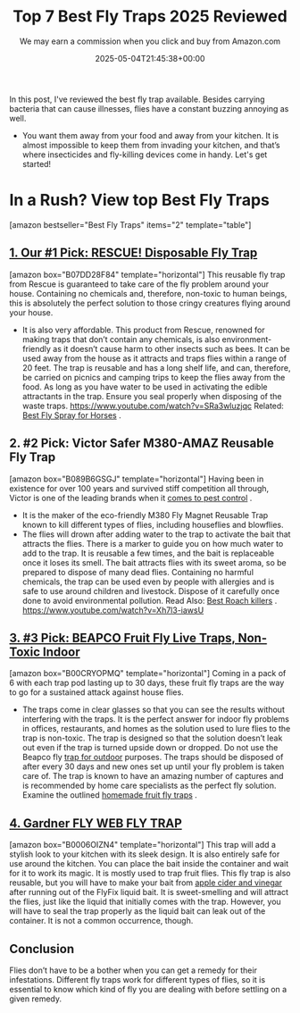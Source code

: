 ﻿---
author: We may earn a commission when you click and buy from Amazon.com
layout: post
title: Top 7 Best Fly Traps 2025 Reviewed
date: '2025-05-04T21:45:38+00:00'
categories:
- Flies
- Product Reviews
tags: []
slug: /best-fly-trap/
lastmod: 2025-05-07T12:21:24+03:00
---

In this post, I've reviewed the best fly trap available. Besides carrying bacteria that can cause illnesses, flies have a constant buzzing annoying as well.
- You want them away from your food and away from your kitchen.
It is almost impossible to keep them from invading your kitchen, and that’s where insecticides and fly-killing devices come in handy. Let's get started!
# **In a Rush? View top Best Fly Traps**
[amazon bestseller="Best Fly Traps" items="2" template="table"]
## [1. Our #1 Pick: RESCUE! Disposable Fly Trap](https://www.amazon.com/dp/B07DD28F84/?tag=p-policy-20)
[amazon box="B07DD28F84" template="horizontal"]
This reusable fly trap from Rescue is guaranteed to take care of the fly problem around your house.
Containing no chemicals and, therefore, non-toxic to human beings, this is absolutely the perfect solution to those cringy creatures flying around your house.
- It is also very affordable. This product from Rescue, renowned for making traps that don’t contain any chemicals, is also environment-friendly as it doesn’t cause harm to other insects such as bees.
It can be used away from the house as it attracts and traps flies within a range of 20 feet.
The trap is reusable and has a long shelf life, and can, therefore, be carried on picnics and camping trips to keep the flies away from the food.
As long as you have water to be used in activating the edible attractants in the trap. Ensure you seal properly when disposing of the waste traps.
https://www.youtube.com/watch?v=SRa3wluzjqc
Related:
[Best Fly Spray for Horses](https://pestpolicy.com/best-fly-spray-for-horses/)
.
## **2. #2 Pick: Victor Safer M380-AMAZ Reusable Fly Trap**
[amazon box="B089B6GSGJ" template="horizontal"]
Having been in existence for over 100 years and survived stiff competition all through, Victor is one of the leading brands when it
[comes to pest control](https://pestpolicy.com/flying-ants-vs-termites/)
.
- It is the maker of the eco-friendly M380 Fly Magnet Reusable Trap known to kill different types of flies, including houseflies and blowflies.
- The flies will drown after adding water to the trap to activate the bait that attracts the flies. There is a marker to guide you on how much water to add to the trap.
It is reusable a few times, and the bait is replaceable once it loses its smell. The bait attracts flies with its sweet aroma, so be prepared to dispose of many dead flies.
Containing no harmful chemicals, the trap can be used even by people with allergies and is safe to use around children and livestock. Dispose of it carefully once done to avoid environmental pollution.
Read Also:
[Best Roach killers](https://pestpolicy.com/best-roach-killer-for-apartments/)
.
https://www.youtube.com/watch?v=Xh7l3-iawsU
## [3. #3 Pick: BEAPCO Fruit Fly Live Traps, Non-Toxic Indoor](https://www.amazon.com/dp/B00CRYOPMQ/?tag=p-policy-20)
[amazon box="B00CRYOPMQ" template="horizontal"]
Coming in a pack of 6 with each trap pod lasting up to 30 days, these fruit fly traps are the way to go for a sustained attack against house flies.
- The traps come in clear glasses so that you can see the results without interfering with the traps.
It is the perfect answer for indoor fly problems in offices, restaurants, and homes as the solution used to lure flies to the trap is non-toxic.
The trap is designed so that the solution doesn’t leak out even if the trap is turned upside down or dropped. Do not use the Beapco fly
[trap for outdoor](https://pestpolicy.com/best-outdoor-rat-traps/)
purposes.
The traps should be disposed of after every 30 days and new ones set up until your fly problem is taken care of.
The trap is known to have an amazing number of captures and is recommended by home care specialists as the perfect fly solution. Examine the outlined
[homemade fruit fly traps](https://pestpolicy.com/homemade-fruit-fly-trap/)
.
## [4. Gardner FLY WEB FLY TRAP](https://www.amazon.com/dp/B0006OIZN4/?tag=p-policy-20)
[amazon box="B0006OIZN4" template="horizontal"]
This trap will add a stylish look to your kitchen with its sleek design. It is also entirely safe for use around the kitchen.
You can place the bait inside the container and wait for it to work its magic.
It is mostly used to trap fruit flies. This fly trap is also reusable, but you will have to make your bait from
[apple cider and vinegar](https://pestpolicy.com/does-apple-cider-vinegar-kill-fleas/)
after running out of the FlyFix liquid bait.
It is sweet-smelling and will attract the flies, just like the liquid that initially comes with the trap.
However, you will have to seal the trap properly as the liquid bait can leak out of the container. It is not a common occurrence, though.
## Conclusion
Flies don’t have to be a bother when you can get a remedy for their infestations.
Different fly traps work for different types of flies, so it is essential to know which kind of fly you are dealing with before settling on a given remedy.